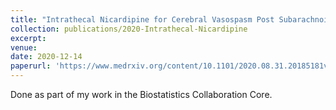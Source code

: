 ```yaml
---
title: "Intrathecal Nicardipine for Cerebral Vasospasm Post Subarachnoid Hemorrhage–a Retrospective Propensity-Based Analysis (pre-print)"
collection: publications/2020-Intrathecal-Nicardipine
excerpt: 
venue: 
date: 2020-12-14
paperurl: 'https://www.medrxiv.org/content/10.1101/2020.08.31.20185181v2'
---
```


Done as part of my work in the Biostatistics Collaboration Core.
